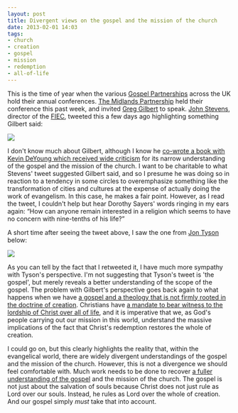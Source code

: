 ```yaml
---
layout: post
title: Divergent views on the gospel and the mission of the church
date: 2013-02-01 14:03
tags:
- church
- creation
- gospel
- mission
- redemption
- all-of-life
---
```

<p>This is the time of year when the various <a href="http://thegospelpartnerships.org.uk/" target="_blank">Gospel Partnerships</a> across the UK hold their annual conferences. <a href="http://thegospelpartnerships.org.uk/network/app/partnership/2/title/Midlands-Gospel-Partnership" target="_blank">The Midlands Partnership</a> held their conference this past week, and invited <a href="https://twitter.com/greggilbert" target="_blank">Greg Gilbert</a> to speak. <a href="http://twitter.com/_JohnStevens" target="_blank">John Stevens</a>, director of the <a href="http://www.fiec.org.uk/" target="_blank">FIEC</a>, tweeted this a few days ago highlighting something Gilbert said:</p>
<p><img src="https://dl.dropbox.com/u/3897986/Jake%20Blog%20Images/tweet1.png" /></p>
<p>I don't know much about Gilbert, although I know he <a href="http://www.patheos.com/blogs/euangelion/2011/11/what-is-the-mission-of-the-church-by-kevin-deyoung-greg-gilbert-a-review/" target="_blank">co-wrote a book with Kevin DeYoung which received wide criticism</a> for its narrow understanding of the gospel and the mission of the church. I want to be charitable to what Stevens' tweet suggested Gilbert said, and so I presume he was doing so in reaction to a tendency in some circles to overemphasize something like the transformation of cities and cultures at the expense of actually doing the work of evangelism. In this case, he makes a fair point. However, as I read the tweet, I couldn't help but hear Dorothy Sayers' words ringing in my ears again: “How can anyone remain interested in a religion which seems to have no concern with nine-tenths of his life?”</p>
<p>A short time after seeing the tweet above, I saw the one from <a href="http://twitter.com/JonTyson" target="_blank">Jon Tyson</a> below:</p>
<p><img src="https://dl.dropbox.com/u/3897986/Jake%20Blog%20Images/tweet2.png" /></p>
<p>As you can tell by the fact that I retweeted it, I have much more sympathy with Tyson's perspective. I'm not suggesting that Tyson's tweet is 'the gospel', but merely reveals a better understanding of the scope of the gospel. The problem with Gilbert's perspective goes back again to what happens when we have <a href="http://blog.jakebelder.com/post/what-is-the-answer-to-narrow-and-trivial-christianity" target="_blank">a gospel and a theology that is not firmly rooted in the doctrine of creation</a>. Christians have <a href="http://blog.acton.org/archives/32633-if-christ-is-lord-everything-matters.html" target="_blank">a mandate to bear witness to the lordship of Christ over all of life</a>, and it is imperative that we, as God's people carrying out our mission in this world, understand the massive implications of the fact that Christ's redemption restores the whole of creation.</p>

I could go on, but this clearly highlights the reality that, within the evangelical world, there are widely divergent understandings of the gospel and the mission of the church. However, this is not a divergence we should feel comfortable with. Much work needs to be done to recover <a href="http://blog.jakebelder.com/post/a-tim-keller-definition-of-the-gospel" target="_blank">a fuller understanding of the gospel</a> and the mission of the church. The gospel is not just about the salvation of souls because Christ does not just rule as Lord over our souls. Instead, he rules as Lord over the whole of creation. And our gospel simply <em>must</em> take that into account.
